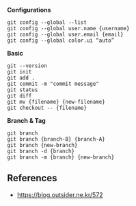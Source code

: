 
**Configurations**
```
git config --global --list
git config --global user.name {username} 
git config --global user.email {email}
git config --global color.ui “auto”
``` 

**Basic**
```
git --version
git init
git add .
git commit -m "commit message"
git status
git diff
git mv {filename} {new-filename}
git checkout -- {filename}
```

**Branch & Tag**
```
git branch
git branch {branch-B} {branch-A}
git branch {new-branch}
git branch -d {branch}
git branch -m {branch} {new-branch}
```

## References
- https://blog.outsider.ne.kr/572


